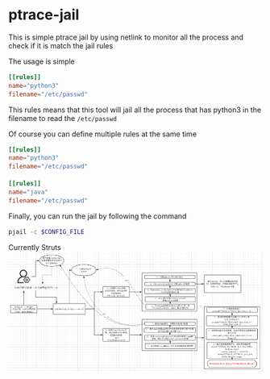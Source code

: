 # ptrace-jail

This is simple ptrace jail by using netlink to monitor all the process and check if it is match the jail rules

The usage is simple

```toml
[[rules]]
name="python3"
filename="/etc/passwd"
```

This rules means that this tool will jail all the process that has python3 in the filename to read the `/etc/passwd`


Of course you can define multiple rules at the same time

```toml
[[rules]]
name="python3"
filename="/etc/passwd"

[[rules]]
name="java"
filename="/etc/passwd"
```

Finally, you can run the jail by following the command

```bash
pjail -c $CONFIG_FILE
```

Currently Struts
![img.png](struts.png)